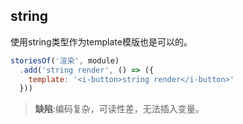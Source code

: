 
## string

使用string类型作为template模版也是可以的。

```javascript
storiesOf('渲染', module)
  .add('string render', () => ({
    template: '<i-button>string render</i-button>'
  }))
```

> **缺陷**:编码复杂，可读性差，无法插入变量。
